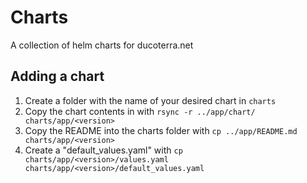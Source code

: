 # Charts

A collection of helm charts for ducoterra.net

## Adding a chart

1. Create a folder with the name of your desired chart in `charts`
2. Copy the chart contents in with `rsync -r ../app/chart/ charts/app/<version>`
3. Copy the README into the charts folder with `cp ../app/README.md charts/app/<version>`
4. Create a "default_values.yaml" with `cp charts/app/<version>/values.yaml charts/app/<version>/default_values.yaml`

